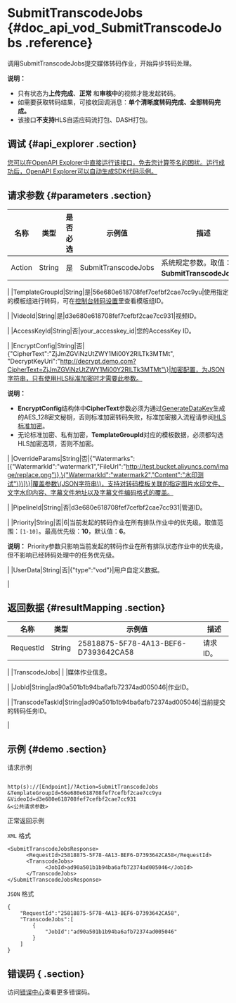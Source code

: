 # SubmitTranscodeJobs {#doc_api_vod_SubmitTranscodeJobs .reference}

调用SubmitTranscodeJobs提交媒体转码作业，开始异步转码处理。

**说明：** 

-   只有状态为**上传完成**、**正常** 和**审核中**的视频才能发起转码。
-   如需要获取转码结果，可接收回调消息：**单个清晰度转码完成、全部转码完成。**
-   该接口**不支持**HLS自适应码流打包、DASH打包。

## 调试 {#api_explorer .section}

[您可以在OpenAPI Explorer中直接运行该接口，免去您计算签名的困扰。运行成功后，OpenAPI Explorer可以自动生成SDK代码示例。](https://api.aliyun.com/#product=vod&api=SubmitTranscodeJobs&type=RPC&version=2017-03-21)

## 请求参数 {#parameters .section}

|名称|类型|是否必选|示例值|描述|
|--|--|----|---|--|
|Action|String|是|SubmitTranscodeJobs|系统规定参数。取值：**SubmitTranscodeJobs**。

 |
|TemplateGroupId|String|是|56e680e618708fef7cefbf2cae7cc9yu|使用指定的模板组进行转码，可在[控制台转码设置](https://vod.console.aliyun.com/?spm=a2c4g.11186623.2.18.2f1a2267jCybwh#/vod/settings/transcode/vod)里查看模版组ID。

 |
|VideoId|String|是|d3e680e618708fef7cefbf2cae7cc931|视频ID。

 |
|AccessKeyId|String|否|your\_accesskey\_id|您的AccessKey ID。

 |
|EncryptConfig|String|否|\{"CipherText":"ZjJmZGViNzUtZWY1Mi00Y2RlLTk3MTMt", "DecryptKeyUri":"http://decrypt.demo.com?CipherText=ZjJmZGViNzUtZWY1Mi00Y2RlLTk3MTMt"\}|加密配置，为JSON字符串，只有使用HLS标准加密时才需要此参数。

 **说明：** 

-   **EncryptConfig**结构体中**CipherText**参数必须为通过[GenerateDataKey](https://help.aliyun.com/document_detail/28948.html?spm=a2c4g.11186623.2.21.2f1a2267jCybwh)生成的AES\_128密文秘钥，否则标准加密转码失败，标准加密接入流程请参阅[HLS标准加密](https://help.aliyun.com/document_detail/68612.html?spm=a2c4g.11186623.2.22.2f1a2267jCybwh)。
-   无论标准加密、私有加密，**TemplateGroupId**对应的模板数据，必须都勾选HLS加密选项，否则不加密。

 |
|OverrideParams|String|否|\{"Watermarks":\[\{"WatermarkId":"watermark1","FileUrl":"http://test.bucket.aliyuncs.com/image/replace.png"\},\{"WatermarkId":"watermark2","Content":"水印测试"\}\]\}|覆盖参数\(JSON字符串\)，支持对转码模板关联的指定图片水印文件、文字水印内容、字幕文件地址以及字幕文件编码格式的覆盖。

 |
|PipelineId|String|否|d3e680e618708fef7cefbf2cae7cc931|管道ID。

 |
|Priority|String|否|6|当前发起的转码作业在所有排队作业中的优先级。取值范围：`[1-10]`。最高优先级：**10**，默认值：**6**。

 **说明：** Priority参数只影响当前发起的转码作业在所有排队状态作业中的优先级，但不影响已经转码处理中的任务优先级。

 |
|UserData|String|否|\{"type":"vod"\}|用户自定义数据。

 |

## 返回数据 {#resultMapping .section}

|名称|类型|示例值|描述|
|--|--|---|--|
|RequestId|String|25818875-5F78-4A13-BEF6-D7393642CA58|请求ID。

 |
|TranscodeJobs| | |媒体作业信息。

 |
|JobId|String|ad90a501b1b94ba6afb72374ad005046|作业ID。

 |
|TranscodeTaskId|String|ad90a501b1b94ba6afb72374ad005046|当前提交的转码任务ID。

 |

## 示例 {#demo .section}

请求示例

``` {#request_demo}

http(s)://[Endpoint]/?Action=SubmitTranscodeJobs
&TemplateGroupId=56e680e618708fef7cefbf2cae7cc9yu
&VideoId=d3e680e618708fef7cefbf2cae7cc931
&<公共请求参数>

```

正常返回示例

`XML` 格式

``` {#xml_return_success_demo}
<SubmitTranscodeJobsResponse>
	  <RequestId>25818875-5F78-4A13-BEF6-D7393642CA58</RequestId>
	  <TranscodeJobs>
		    <JobId>ad90a501b1b94ba6afb72374ad005046</JobId>
	  </TranscodeJobs>
</SubmitTranscodeJobsResponse>
```

`JSON` 格式

``` {#json_return_success_demo}
{
	"RequestId":"25818875-5F78-4A13-BEF6-D7393642CA58",
	"TranscodeJobs":[
		{
			"JobId":"ad90a501b1b94ba6afb72374ad005046"
		}
	]
}
```

## 错误码 { .section}

访问[错误中心](https://error-center.aliyun.com/status/product/vod)查看更多错误码。

